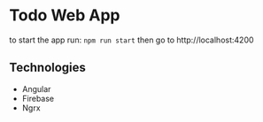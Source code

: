 # Todo Web App

to start the app run:
`npm run start`
then go to http://localhost:4200

## Technologies
- Angular
- Firebase
- Ngrx